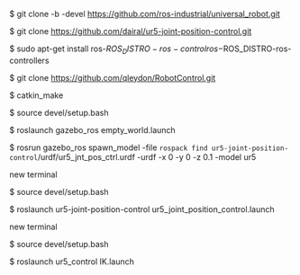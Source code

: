 $ git clone -b <distro>-devel https://github.com/ros-industrial/universal_robot.git

$ git clone https://github.com/dairal/ur5-joint-position-control.git

$ sudo apt-get install ros-$ROS_DISTRO-ros-control ros-$ROS_DISTRO-ros-controllers

$ git clone https://github.com/qleydon/RobotControl.git

$ catkin_make

$ source devel/setup.bash

$ roslaunch gazebo_ros empty_world.launch

$ rosrun gazebo_ros spawn_model -file `rospack find ur5-joint-position-control`/urdf/ur5_jnt_pos_ctrl.urdf -urdf -x 0 -y 0 -z 0.1 -model ur5

new terminal

$ source devel/setup.bash

$ roslaunch ur5-joint-position-control ur5_joint_position_control.launch

new terminal

$ source devel/setup.bash

$ roslaunch ur5_control IK.launch
